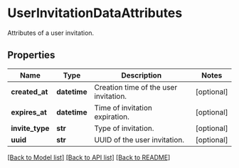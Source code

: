 # UserInvitationDataAttributes

Attributes of a user invitation.

## Properties

| Name            | Type         | Description                           | Notes      |
| --------------- | ------------ | ------------------------------------- | ---------- |
| **created_at**  | **datetime** | Creation time of the user invitation. | [optional] |
| **expires_at**  | **datetime** | Time of invitation expiration.        | [optional] |
| **invite_type** | **str**      | Type of invitation.                   | [optional] |
| **uuid**        | **str**      | UUID of the user invitation.          | [optional] |

[[Back to Model list]](README.md#documentation-for-models) [[Back to API list]](README.md#documentation-for-api-endpoints) [[Back to README]](README.md)
